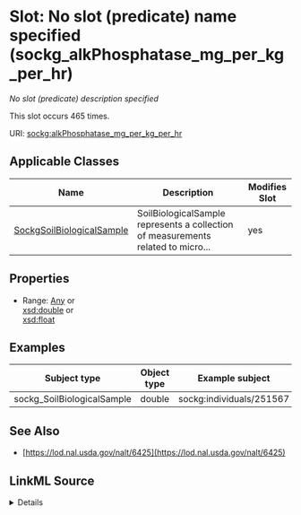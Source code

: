 

# Slot: No slot (predicate) name specified (sockg_alkPhosphatase_mg_per_kg_per_hr)


_No slot (predicate) description specified_






This slot occurs 465 times.


URI: [sockg:alkPhosphatase_mg_per_kg_per_hr](https://idir.uta.edu/sockg-ontology/docs/alkPhosphatase_mg_per_kg_per_hr)



<!-- no inheritance hierarchy -->





## Applicable Classes

| Name | Description | Modifies Slot |
| --- | --- | --- |
| [SockgSoilBiologicalSample](../classes/SockgSoilBiologicalSample.md) | SoilBiologicalSample represents a collection of measurements related to micro... |  yes  |







## Properties

* Range: [Any](../classes/Any.md)&nbsp;or&nbsp;<br />[xsd:double](http://www.w3.org/2001/XMLSchema#double)&nbsp;or&nbsp;<br />[xsd:float](http://www.w3.org/2001/XMLSchema#float)






## Examples

| Subject type | Object type | Example subject | Example object | Occurrences |
| --- | --- | --- | --- | --- |
| sockg_SoilBiologicalSample | double | sockg:individuals/251567 | 135.1641 | 465 |


## See Also

* [https://lod.nal.usda.gov/nalt/6425](https://lod.nal.usda.gov/nalt/6425)



## LinkML Source

<details>

```yaml
name: sockg_alkPhosphatase_mg_per_kg_per_hr
annotations:
  count:
    tag: count
    value: 465
description: No slot (predicate) description specified
title: No slot (predicate) name specified
examples:
- object:
    example_object: '135.1641'
    example_object_type: double
    example_predicate: sockg:alkPhosphatase_mg_per_kg_per_hr
    example_subject: sockg:individuals/251567
    example_subject_type: sockg_SoilBiologicalSample
from_schema: soc-kg
see_also:
- https://lod.nal.usda.gov/nalt/6425
rank: 1000
domain: sockg_SoilBiologicalSample
slot_uri: sockg:alkPhosphatase_mg_per_kg_per_hr
alias: sockg_alkPhosphatase_mg_per_kg_per_hr
domain_of:
- sockg_SoilBiologicalSample
range: Any
any_of:
- range: double
- range: float

```
</details>